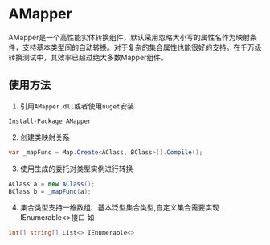 AMapper
=======
AMapper是一个高性能实体转换组件，默认采用忽略大小写的属性名作为映射条件，支持基本类型间的自动转换。对于复杂的集合属性也能很好的支持。在千万级转换测试中，其效率已超过绝大多数Mapper组件。

使用方法
-----------
1. 引用`AMapper.dll`或者使用`nuget`安装
```
Install-Package AMapper
```
2. 创建类映射关系
```csharp
var _mapFunc = Map.Create<AClass, BClass>().Compile();
```
3. 使用生成的委托对类型实例进行转换
```csharp
AClass a = new AClass();
BClass b = _mapFunc(a);
```

4. 集合类型支持一维数组、基本泛型集合类型,自定义集合需要实现IEnumerable<>接口
如 
```csharp
int[] string[] List<> IEnumerable<>
```



